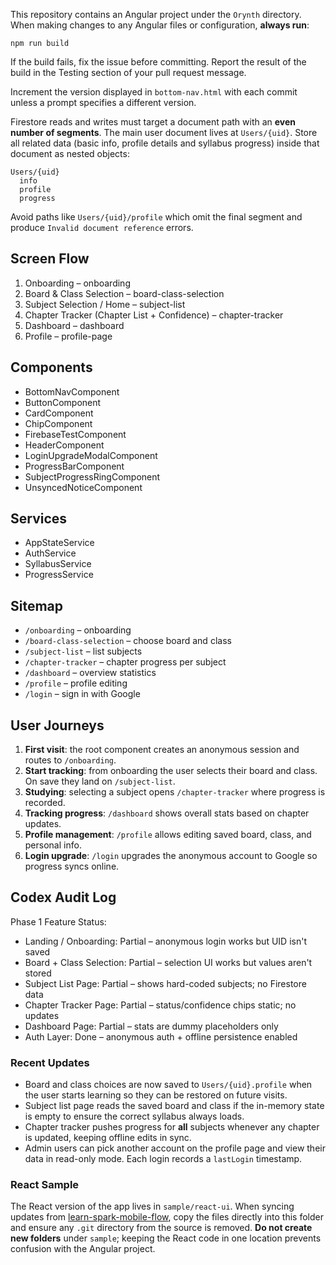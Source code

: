 This repository contains an Angular project under the `Orynth` directory.
When making changes to any Angular files or configuration, **always run**:

```
npm run build
```

If the build fails, fix the issue before committing.
Report the result of the build in the Testing section of your pull request message.

Increment the version displayed in `bottom-nav.html` with each commit unless a
prompt specifies a different version.

Firestore reads and writes must target a document path with an **even number of segments**. The main user document lives at `Users/{uid}`. Store all related data (basic info, profile details and syllabus progress) inside that document as nested objects:

```
Users/{uid}
  info
  profile
  progress
```
Avoid paths like `Users/{uid}/profile` which omit the final segment and produce `Invalid document reference` errors.

## Screen Flow

1. Onboarding – onboarding
2. Board & Class Selection – board-class-selection
3. Subject Selection / Home – subject-list
4. Chapter Tracker (Chapter List + Confidence) – chapter-tracker
5. Dashboard – dashboard
6. Profile – profile-page

## Components
- BottomNavComponent
- ButtonComponent
- CardComponent
- ChipComponent
- FirebaseTestComponent
- HeaderComponent
- LoginUpgradeModalComponent
- ProgressBarComponent
- SubjectProgressRingComponent
- UnsyncedNoticeComponent

## Services
- AppStateService
- AuthService
- SyllabusService
- ProgressService

## Sitemap
- `/onboarding` – onboarding
- `/board-class-selection` – choose board and class
- `/subject-list` – list subjects
- `/chapter-tracker` – chapter progress per subject
- `/dashboard` – overview statistics
- `/profile` – profile editing
- `/login` – sign in with Google

## User Journeys
1. **First visit**: the root component creates an anonymous session and routes to `/onboarding`.
2. **Start tracking**: from onboarding the user selects their board and class. On save they land on `/subject-list`.
3. **Studying**: selecting a subject opens `/chapter-tracker` where progress is recorded.
4. **Tracking progress**: `/dashboard` shows overall stats based on chapter updates.
5. **Profile management**: `/profile` allows editing saved board, class, and personal info.
6. **Login upgrade**: `/login` upgrades the anonymous account to Google so progress syncs online.

## Codex Audit Log

Phase 1 Feature Status:
- Landing / Onboarding: Partial – anonymous login works but UID isn't saved
- Board + Class Selection: Partial – selection UI works but values aren't stored
- Subject List Page: Partial – shows hard-coded subjects; no Firestore data
- Chapter Tracker Page: Partial – status/confidence chips static; no updates
- Dashboard Page: Partial – stats are dummy placeholders only
- Auth Layer: Done – anonymous auth + offline persistence enabled

### Recent Updates

- Board and class choices are now saved to `Users/{uid}.profile` when the user starts learning so they can be restored on future visits.
- Subject list page reads the saved board and class if the in-memory state is empty to ensure the correct syllabus always loads.
- Chapter tracker pushes progress for **all** subjects whenever any chapter is updated, keeping offline edits in sync.
- Admin users can pick another account on the profile page and view their data in read-only mode. Each login records a `lastLogin` timestamp.

### React Sample

The React version of the app lives in `sample/react-ui`. When syncing updates
from [learn-spark-mobile-flow](https://github.com/Wolfrine/learn-spark-mobile-flow),
copy the files directly into this folder and ensure any `.git` directory from the
source is removed. **Do not create new folders** under `sample`; keeping the React
code in one location prevents confusion with the Angular project.
